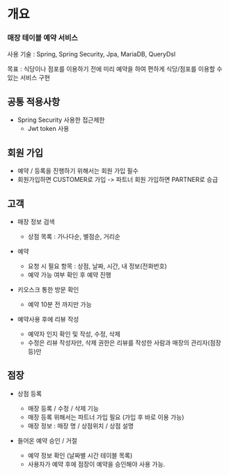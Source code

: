 # 개요
### 매장 테이블 예약 서비스

사용 기술 : Spring, Spring Security, Jpa, MariaDB, QueryDsl

목표 : 식당이나 점포를 이용하기 전에 미리 예약을 하여 편하게 식당/점포를 이용할 수 있는 서비스 구현



## 공통 적용사항
- Spring Security 사용한 접근제한
    - Jwt token 사용

## 회원 가입
- 예약 / 등록을 진행하기 위해서는 회원 가입 필수
- 회원가입하면 CUSTOMER로 가입 -> 파트너 회원 가입하면 PARTNER로 승급

## 고객
- 매장 정보 검색
  - 상점 목록 : 가나다순, 별점순, 거리순


- 예약 
  - 요청 시 필요 항목 : 상점, 날짜, 시간, 내 정보(전화번호)
  - 예약 가능 여부 확인 후 예약 진행


- 키오스크 통한 방문 확인
  - 예약 10분 전 까지만 가능


- 예약사용 후에 리뷰 작성
  - 예약자 인지 확인 및 작성, 수정, 삭제 
  - 수정은 리뷰 작성자만, 삭제 권한은 리뷰를 작성한 사람과 매장의 관리자(점장 등)만


## 점장
- 상점 등록
  - 매장 등록 / 수정 / 삭제 기능
  - 매장 등록 위해서는 파트너 가입 필요 (가입 후 바로 이용 가능)
  - 매장 정보 : 매장 명 / 상점위치 / 상점 설명


- 들어온 예약 승인 / 거절
  - 예약 정보 확인 (날짜별 시간 테이블 목록)
  - 사용자가 예약 후에 점장이 예약을 승인해야 사용 가능.